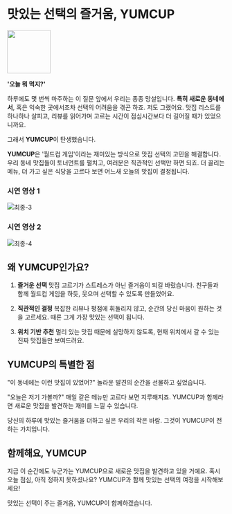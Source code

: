 # 맛있는 선택의 즐거움, YUMCUP

<img src="https://github.com/user-attachments/assets/f4c95e10-339b-4ce5-bbe3-55e4db761936" width="100" height="100"/>

**'오늘 뭐 먹지?'**

하루에도 몇 번씩 마주하는 이 질문 앞에서 우리는 종종 망설입니다. **특히 새로운 동네에서**, 혹은 익숙한 곳에서조차 선택의 어려움을 겪곤 하죠. 저도 그랬어요. 맛집 리스트를 하나하나 살피고, 리뷰를 읽어가며 고르는 시간이 점심시간보다 더 길어질 때가 있었으니까요.

그래서 **YUMCUP**이 탄생했습니다.

**YUMCUP**은 '월드컵 게임'이라는 재미있는 방식으로 맛집 선택의 고민을 해결합니다. 우리 동네 맛집들이 토너먼트를 펼치고, 여러분은 직관적인 선택만 하면 되죠. 더 끌리는 메뉴, 더 가고 싶은 식당을 고르다 보면 어느새 오늘의 맛집이 결정됩니다.

### 시연 영상 1
![최종-3](https://github.com/user-attachments/assets/e287c208-74b9-4e28-93ad-7a1331ed4ac4)

### 시연 영상 2
![최종-4](https://github.com/user-attachments/assets/e88b8a7d-8a90-4aec-aa83-89061fdaff80)

## 왜 YUMCUP인가요?

1. **즐거운 선택**
   맛집 고르기가 스트레스가 아닌 즐거움이 되길 바랐습니다. 친구들과 함께 월드컵 게임을 하듯, 웃으며 선택할 수 있도록 만들었어요.

2. **직관적인 결정**
   복잡한 리뷰나 평점에 휘둘리지 않고, 순간의 당신 마음이 원하는 것을 고르세요. 때론 그게 가장 맛있는 선택이 됩니다.

3. **위치 기반 추천**
   멀리 있는 맛집 때문에 실망하지 않도록, 현재 위치에서 갈 수 있는 진짜 맛집들만 보여드려요.

## YUMCUP의 특별한 점

"이 동네에는 이런 맛집이 있었어?"
놀라운 발견의 순간을 선물하고 싶었습니다.

"오늘은 저기 가볼까?"
매일 같은 메뉴만 고르다 보면 지루해지죠. YUMCUP과 함께라면 새로운 맛집을 발견하는 재미를 느낄 수 있습니다.

당신의 하루에 맛있는 즐거움을 더하고 싶은 우리의 작은 바람.
그것이 YUMCUP이 전하는 가치입니다.

## 함께해요, YUMCUP

지금 이 순간에도 누군가는 YUMCUP으로 새로운 맛집을 발견하고 있을 거예요.
혹시 오늘 점심, 아직 정하지 못하셨나요?
YUMCUP과 함께 맛있는 선택의 여정을 시작해보세요!

맛있는 선택이 주는 즐거움,
YUMCUP이 함께하겠습니다.
